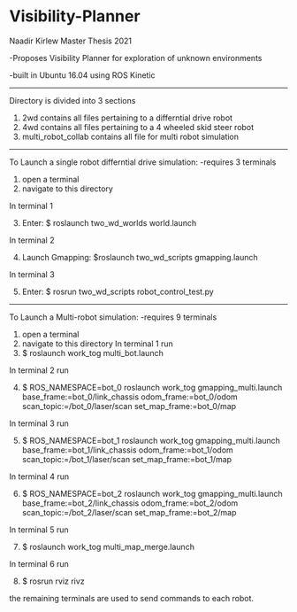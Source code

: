 # Visibility-Planner
Naadir Kirlew Master Thesis 2021

-Proposes Visibility Planner for exploration of unknown environments

-built in Ubuntu 16.04 using ROS Kinetic

--------------------------------------------------------
Directory is divided into 3 sections 
1) 2wd contains all files pertaining to a differntial drive robot 
2) 4wd contains all files pertaining to a 4 wheeled skid steer robot
3) multi_robot_collab contains all file for multi robot simulation

---------------------------------------------------------
To Launch a single robot differntial drive simulation:
-requires 3 terminals
1) open a terminal
2) navigate to this directory 

In terminal 1

3) Enter: $ roslaunch two_wd_worlds world.launch

In terminal 2

4) Launch Gmapping: $roslaunch two_wd_scripts gmapping.launch 

In terminal 3

5) Enter: $ rosrun two_wd_scripts robot_control_test.py 

-------------------------------------------------------------
To Launch a Multi-robot simulation:
-requires 9 terminals
1) open a terminal
2) navigate to this directory 
In terminal 1 run 
3) $ roslaunch work_tog multi_bot.launch 

In terminal 2 run

4) $ ROS_NAMESPACE=bot_0 roslaunch work_tog gmapping_multi.launch base_frame:=bot_0/link_chassis odom_frame:=bot_0/odom scan_topic:=/bot_0/laser/scan set_map_frame:=bot_0/map

In terminal 3 run 

5) $ ROS_NAMESPACE=bot_1 roslaunch work_tog gmapping_multi.launch base_frame:=bot_1/link_chassis odom_frame:=bot_1/odom scan_topic:=/bot_1/laser/scan set_map_frame:=bot_1/map

In terminal 4 run 

6) $ ROS_NAMESPACE=bot_2 roslaunch work_tog gmapping_multi.launch base_frame:=bot_2/link_chassis odom_frame:=bot_2/odom scan_topic:=/bot_2/laser/scan set_map_frame:=bot_2/map

In terminal 5 run 

7) $ roslaunch work_tog multi_map_merge.launch 

In terminal 6 run 

8) $ rosrun rviz rivz

the remaining terminals are used to send commands to each robot. 
